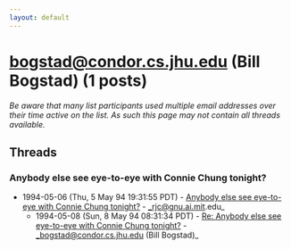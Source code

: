 ```yaml
---
layout: default
---
```


# bogstad@condor.cs.jhu.edu (Bill Bogstad) (1 posts)

_Be aware that many list participants used multiple email addresses over their time active on the list. As such this page may not contain all threads available._

## Threads

### Anybody else see eye-to-eye with Connie Chung tonight?
+ 1994-05-06 (Thu, 5 May 94 19:31:55 PDT) - [Anybody else see eye-to-eye with Connie Chung tonight?](/archive/1994/05/896f04f6e0f6de1b5b23a7283914dcb10227d2e8d2ed0c5f3cb63c26f5b18b8e) - _rjc@gnu.ai.mit.edu_
  + 1994-05-08 (Sun, 8 May 94 08:31:34 PDT) - [Re: Anybody else see eye-to-eye with Connie Chung tonight?](/archive/1994/05/3e78d18c3ccb50050dde72d10524003a108915810e46e32c0abed53f249785a0) - _bogstad@condor.cs.jhu.edu (Bill Bogstad)_


